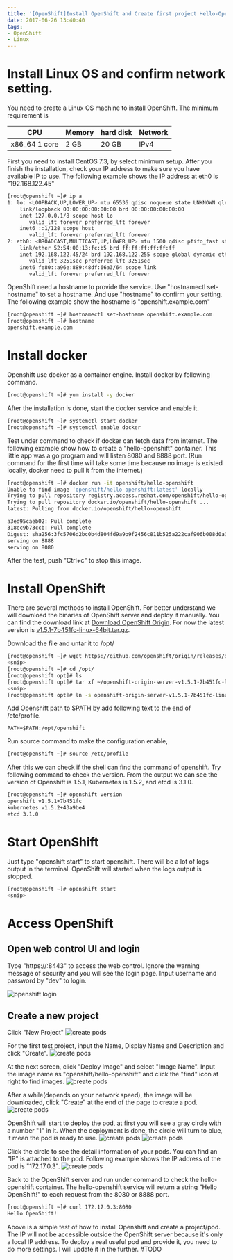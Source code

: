 ```yaml
---
title: '[OpenShift]Install OpenShift and Create first project Hello-OpenShift'
date: 2017-06-26 13:40:40
tags:
- OpenShift
- Linux
---
```


# Install Linux OS and confirm network setting.
You need to create a Linux OS machine to install OpenShift. The minimum
requirement is 

| CPU | Memory | hard disk | Network |
| --- | ------ | --------- | ------- |
| x86_64 1 core | 2 GB | 20 GB | IPv4|

First you need to install CentOS 7.3, by select minimum setup. After you finish
the installation, check your IP address to make sure you have available IP to
use. The following example shows the IP address at eth0 is "192.168.122.45"

<!-- more -->

```bash
[root@openshift ~]# ip a
1: lo: <LOOPBACK,UP,LOWER_UP> mtu 65536 qdisc noqueue state UNKNOWN qlen 1
    link/loopback 00:00:00:00:00:00 brd 00:00:00:00:00:00
    inet 127.0.0.1/8 scope host lo
       valid_lft forever preferred_lft forever
    inet6 ::1/128 scope host 
       valid_lft forever preferred_lft forever
2: eth0: <BROADCAST,MULTICAST,UP,LOWER_UP> mtu 1500 qdisc pfifo_fast state UP qlen 1000
    link/ether 52:54:00:13:fc:b5 brd ff:ff:ff:ff:ff:ff
    inet 192.168.122.45/24 brd 192.168.122.255 scope global dynamic eth0
       valid_lft 3251sec preferred_lft 3251sec
    inet6 fe80::a96e:889:48df:66a3/64 scope link 
       valid_lft forever preferred_lft forever
```

OpenShift need a hostname to provide the service. Use "hostnamectl set-hostname" 
to set a hostname. And use "hostname" to confirm your setting. The following
example show the hostname is "openshift.example.com"

```bash
[root@openshift ~]# hostnamectl set-hostname openshift.example.com
[root@openshift ~]# hostname
openshift.example.com
```

# Install docker

Openshift use docker as a container engine. Install docker by following
command.

```bash
[root@openshift ~]# yum install -y docker
```

After the installation is done, start the docker service and enable it.

```bash
[root@openshift ~]# systemctl start docker
[root@openshift ~]# systemctl enable docker
```

Test under command to check if docker can fetch data from internet. The
following example show how to create a "hello-openshift" container. This
little app was a go program and will listen 8080 and 8888 port.
(Run command for the first time will take some time because no image is existed
locally, docker need to pull it from the internet.)

```bash
[root@openshift ~]# docker run -it openshift/hello-openshift
Unable to find image 'openshift/hello-openshift:latest' locally
Trying to pull repository registry.access.redhat.com/openshift/hello-openshift ...
Trying to pull repository docker.io/openshift/hello-openshift ...
latest: Pulling from docker.io/openshift/hello-openshift

a3ed95caeb02: Pull complete
318ec9b73ccb: Pull complete
Digest: sha256:3fc5706d2bc0b4d804fd9a9b9f2456c811b525a222caf906b008d0a3e5aba212
serving on 8888
serving on 8080
```

After the test, push "Ctrl+c" to stop this image.

# Install OpenShift

There are several methods to install OpenShift. For better understand we will 
download the binaries of OpenShift server and deploy it manually.
You can find the download link at [Download OpenShift Origin](https://www.openshift.org/download.html). For now the latest version is [v1.5.1-7b451fc-linux-64bit.tar.gz](https://github.com/openshift/origin/releases/download/v1.5.1/openshift-origin-server-v1.5.1-7b451fc-linux-64bit.tar.gz). 

Download the file and untar it to /opt/

```bash
[root@openshift ~]# wget https://github.com/openshift/origin/releases/download/v1.5.1/openshift-origin-server-v1.5.1-7b451fc-linux-64bit.tar.gz
<snip>
[root@openshift ~]# cd /opt/
[root@openshift opt]# ls
[root@openshift opt]# tar xf ~/openshift-origin-server-v1.5.1-7b451fc-linux-64bit.tar.gz
<snip>
[root@openshift opt]# ln -s openshift-origin-server-v1.5.1-7b451fc-linux-64bit/ openshift
```

Add Openshift path to $PATH by add following text to the end of /etc/profile.
```
PATH=$PATH:/opt/openshift
```

Run source command to make the configuration enable,
```bash
[root@openshift ~]# source /etc/profile
```

After this we can check if the shell can find the command of openshift. Try
following command to check the version. From the output we can see the version
of Openshift is 1.5.1, Kubernetes is 1.5.2, and etcd is 3.1.0.

```bash
[root@openshift ~]# openshift version
openshift v1.5.1+7b451fc
kubernetes v1.5.2+43a9be4
etcd 3.1.0
```

# Start OpenShift
Just type "openshift start" to start openshift. There will be a lot of logs
output in the terminal. OpenShift will started when the logs output is stopped.

```bash
[root@openshift ~]# openshift start
<snip>
```

# Access OpenShift

## Open web control UI and login

Type "https://<OpenShift Hostname>:8443" to access the web control. Ignore the 
warning message of security and you will see the login page. Input username 
and password by "dev" to login.

![openshift login](/img/openshift-install/login.png)

## Create a new project

Click "New Project"
![create pods](/img/openshift-install/createpods1.png)

For the first test project, input the Name, Display Name and Description and click "Create".
![create pods](/img/openshift-install/createpods2.png)

At the next screen, click "Deploy Image" and select "Image Name". Input the
image name as "openshift/hello-openshift" and click the "find" icon at right to
find images.
![create pods](/img/openshift-install/createpods3.png)

After a while(depends on your network speed), the image will be downloaded,
click "Create" at the end of the page to create a pod.
![create pods](/img/openshift-install/createpods4.png)

OpenShift will start to deploy the pod, at first you will see a gray circle with a
number "1" in it. When the deployment is done, the circle will turn to blue,
it mean the pod is ready to use. 
![create pods](/img/openshift-install/createpods5.png)
![create pods](/img/openshift-install/createpods6.png)

Click the circle to see the detail information of your pods. You can find an "IP"
is attached to the pod. Following example shows the IP address of the pod is "172.17.0.3".
![create pods](/img/openshift-install/createpods7.png)

Back to the OpenShift server and run under command to check the hello-openshift container. 
The hello-openshift service will return a string "Hello OpenShift!" to each
request from the 8080 or 8888 port.

```bash
[root@openshift ~]# curl 172.17.0.3:8080
Hello OpenShift!
```

Above is a simple test of how to install Openshift and create a project/pod.
The IP will not be accessible outside the OpenShift server because it's only a
local IP address. To deploy a real useful pod and provide it, you need to do
more settings. I will update it in the further. #TODO

